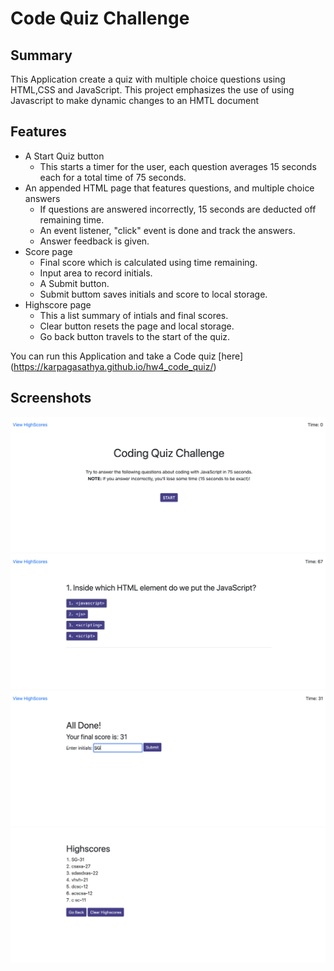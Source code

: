 # Code Quiz Challenge
## Summary
This Application create a quiz with multiple choice questions using HTML,CSS and JavaScript. This project emphasizes the use of using Javascript to make dynamic changes to an HMTL document

## Features
- A Start Quiz button
  - This starts a timer for the user, each question averages 15 seconds each for a total time of 75 seconds.
- An appended HTML page that features questions, and multiple choice answers
  - If questions are answered incorrectly, 15 seconds are deducted off remaining time.
  - An event listener, "click" event is done and track the answers.
  - Answer feedback is given.
- Score page
  - Final score which is calculated using time remaining.
  - Input area to record initials.
  - A Submit button.
  - Submit buttom saves initials and score to local storage.
- Highscore page
  - This a list summary of intials and final scores.
  - Clear button resets the page and local storage.
  - Go back button travels to the start of the quiz.

You can run this Application and take a Code quiz [here] (https://karpagasathya.github.io/hw4_code_quiz/)

## Screenshots
![](images/start.jpg)
![](images/question.jpg)
![](images/initials.jpg)
![](images/highscore.jpg)
